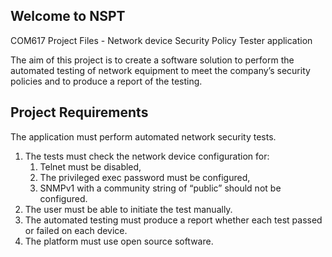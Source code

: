 ## Welcome to NSPT

COM617 Project Files - Network device Security Policy Tester application

The aim of this project is to create a software solution to perform the automated testing of network equipment to meet the company’s security policies and to produce a report of the testing.


## Project Requirements

The application must perform automated network security tests. 

1. The tests must check the network device configuration for: 
   1. Telnet must be disabled,
   2. The privileged exec password must be configured,
   3. SNMPv1 with a community string of “public” should not be configured.
2. The user must be able to initiate the test manually. 
3. The automated testing must produce a report whether each test passed or failed on each device. 
4. The platform must use open source software.
